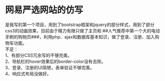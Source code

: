 # 网易严选网站的仿写
是我写的第一个项目，用到了bootstrap框架和jquery的部分样式，用到了部分css3的动画效果，目前由于精力有限只做了主页和 ##人气推荐中第一个大的电动牙刷的购物页###，利用php、ajax和数据库基本知识，做了登录、注册、加入购物车功能。</br>
不足：</br>
1、有部分CSS冗余写的不够完美。</br>
2、导航栏的hover效果后的border-color没有去除。</br>
3、登录、注册的UI简陋，表单验证不够完善。</br>
4、响应式布局没做好。
